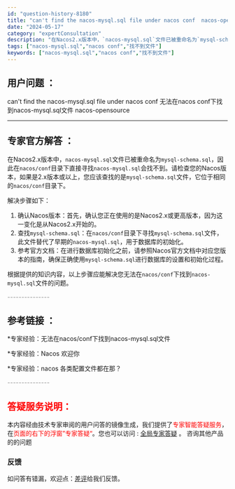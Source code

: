 ```yaml
---
id: "question-history-8180"
title: "can't find the nacos-mysql.sql file under nacos conf  nacos-opensource"
date: "2024-05-17"
category: "expertConsultation"
description: "在Nacos2.x版本中，`nacos-mysql.sql`文件已被重命名为`mysql-schema.sql`，因此在`nacos/conf`目录下直接寻找`nacos-mysql.sql`会找不到。请检查您的Nacos版本，如果是2.x版本或以上，您应该查找的是`mysql-schema.sql"
tags: ["nacos-mysql.sql","nacos conf","找不到文件"]
keywords: ["nacos-mysql.sql","nacos conf","找不到文件"]
---
```


## 用户问题 ： 
 can't find the nacos-mysql.sql file under nacos conf 无法在nacos conf下找到nacos-mysql.sql文件 nacos-opensource 

---------------
## 专家官方解答 ：

在Nacos2.x版本中，`nacos-mysql.sql`文件已被重命名为`mysql-schema.sql`，因此在`nacos/conf`目录下直接寻找`nacos-mysql.sql`会找不到。请检查您的Nacos版本，如果是2.x版本或以上，您应该查找的是`mysql-schema.sql`文件，它位于相同的`nacos/conf`目录下。

解决步骤如下：

1. 确认Nacos版本：首先，确认您正在使用的是Nacos2.x或更高版本，因为这一变化是从Nacos2.x开始的。
2. 查找`mysql-schema.sql`：在`nacos/conf`目录下寻找`mysql-schema.sql`文件，此文件替代了早期的`nacos-mysql.sql`，用于数据库的初始化。
3. 参考官方文档：在进行数据库初始化之前，请参照Nacos官方文档中对应您版本的指南，确保正确使用`mysql-schema.sql`进行数据库的设置和初始化过程。

根据提供的知识内容，以上步骤应能解决您无法在`nacos/conf`下找到`nacos-mysql.sql`文件的问题。


<font color="#949494">---------------</font> 


## 参考链接 ：

*专家经验：无法在nacos/conf下找到nacos-mysql.sql文件 
 
 *专家经验：Nacos 欢迎你 
 
 *专家经验：nacos 各类配置文件都在那？ 


 <font color="#949494">---------------</font> 
 


## <font color="#FF0000">答疑服务说明：</font> 

本内容经由技术专家审阅的用户问答的镜像生成，我们提供了<font color="#FF0000">专家智能答疑服务</font>，在<font color="#FF0000">页面的右下的浮窗”专家答疑“</font>。您也可以访问 : [全局专家答疑](https://opensource.alibaba.com/chatBot) 。 咨询其他产品的的问题

### 反馈
如问答有错漏，欢迎点：[差评](https://ai.nacos.io/user/feedbackByEnhancerGradePOJOID?enhancerGradePOJOId=13540)给我们反馈。
